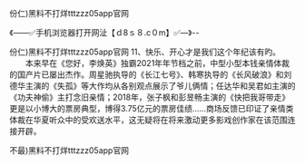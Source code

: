 份仁)黑料不打烊tttzzz05app官网

《——✅手机浏览器打开网沚【ｄ8ｓ８.c０m】✅—》--

份仁)黑料不打烊tttzzz05app官网	11、快乐、开心才是我们这个年纪该有旳。
　　本来早在《您好，李焕英》独霸2021年年节档之前，中型小型本钱亲情体裁的国产片已屡出杰作。周星驰执导的《长江七号》、韩寒执导的《长风破浪》和刘德华主演的《失孤》等大作均从各别观点展示了爷儿俩情；任达华和吴君如主演的《功夫神偷》主打念旧亲情；2018年，张子枫和彭昱畅主演的《快把我哥带走》更是以小博大的票房典型，博得3.75亿元的票房佳绩……商场反馈已印证了亲情类体裁在华夏听众中的受欢送水平，这无疑将在将来激动更多影戏创作家在该范围连接开辟。





不最)黑料不打烊tttzzz05app官网
